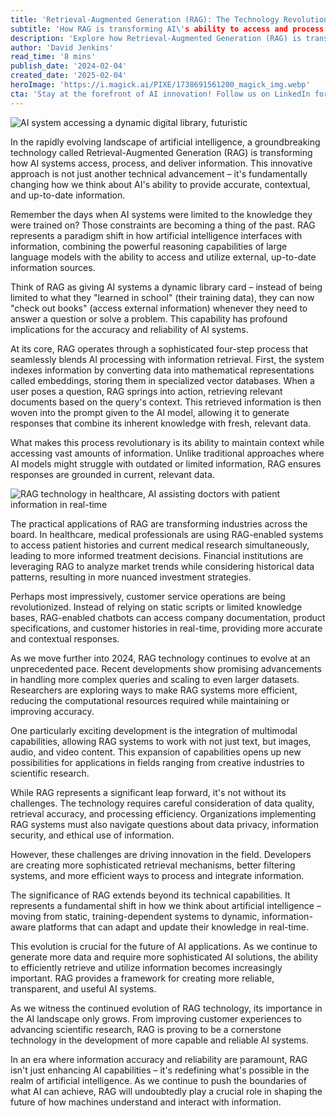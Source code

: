 ```yaml
---
title: 'Retrieval-Augmented Generation (RAG): The Technology Revolutionizing AI\'s Knowledge Access'
subtitle: 'How RAG is transforming AI\'s ability to access and process information in real-time'
description: 'Explore how Retrieval-Augmented Generation (RAG) is transforming AI systems, enabling them to access, process, and deliver more accurate and up-to-date information than ever before. Learn how this revolutionary technology is impacting industries like healthcare, finance, and customer service.'
author: 'David Jenkins'
read_time: '8 mins'
publish_date: '2024-02-04'
created_date: '2025-02-04'
heroImage: 'https://i.magick.ai/PIXE/1738691561200_magick_img.webp'
cta: 'Stay at the forefront of AI innovation! Follow us on LinkedIn for the latest insights on RAG technology and other groundbreaking developments in artificial intelligence.'
---
```


![AI system accessing a dynamic digital library, futuristic](https://i.magick.ai/PIXE/1738691561200_magick_img.webp)

In the rapidly evolving landscape of artificial intelligence, a groundbreaking technology called Retrieval-Augmented Generation (RAG) is transforming how AI systems access, process, and deliver information. This innovative approach is not just another technical advancement – it's fundamentally changing how we think about AI's ability to provide accurate, contextual, and up-to-date information.

Remember the days when AI systems were limited to the knowledge they were trained on? Those constraints are becoming a thing of the past. RAG represents a paradigm shift in how artificial intelligence interfaces with information, combining the powerful reasoning capabilities of large language models with the ability to access and utilize external, up-to-date information sources.

Think of RAG as giving AI systems a dynamic library card – instead of being limited to what they "learned in school" (their training data), they can now "check out books" (access external information) whenever they need to answer a question or solve a problem. This capability has profound implications for the accuracy and reliability of AI systems.

At its core, RAG operates through a sophisticated four-step process that seamlessly blends AI processing with information retrieval. First, the system indexes information by converting data into mathematical representations called embeddings, storing them in specialized vector databases. When a user poses a question, RAG springs into action, retrieving relevant documents based on the query's context. This retrieved information is then woven into the prompt given to the AI model, allowing it to generate responses that combine its inherent knowledge with fresh, relevant data.

What makes this process revolutionary is its ability to maintain context while accessing vast amounts of information. Unlike traditional approaches where AI models might struggle with outdated or limited information, RAG ensures responses are grounded in current, relevant data.

![RAG technology in healthcare, AI assisting doctors with patient information in real-time](https://i.magick.ai/PIXE/1738691561204_magick_img.webp)

The practical applications of RAG are transforming industries across the board. In healthcare, medical professionals are using RAG-enabled systems to access patient histories and current medical research simultaneously, leading to more informed treatment decisions. Financial institutions are leveraging RAG to analyze market trends while considering historical data patterns, resulting in more nuanced investment strategies.

Perhaps most impressively, customer service operations are being revolutionized. Instead of relying on static scripts or limited knowledge bases, RAG-enabled chatbots can access company documentation, product specifications, and customer histories in real-time, providing more accurate and contextual responses.

As we move further into 2024, RAG technology continues to evolve at an unprecedented pace. Recent developments show promising advancements in handling more complex queries and scaling to even larger datasets. Researchers are exploring ways to make RAG systems more efficient, reducing the computational resources required while maintaining or improving accuracy.

One particularly exciting development is the integration of multimodal capabilities, allowing RAG systems to work with not just text, but images, audio, and video content. This expansion of capabilities opens up new possibilities for applications in fields ranging from creative industries to scientific research.

While RAG represents a significant leap forward, it's not without its challenges. The technology requires careful consideration of data quality, retrieval accuracy, and processing efficiency. Organizations implementing RAG systems must also navigate questions about data privacy, information security, and ethical use of information.

However, these challenges are driving innovation in the field. Developers are creating more sophisticated retrieval mechanisms, better filtering systems, and more efficient ways to process and integrate information.

The significance of RAG extends beyond its technical capabilities. It represents a fundamental shift in how we think about artificial intelligence – moving from static, training-dependent systems to dynamic, information-aware platforms that can adapt and update their knowledge in real-time.

This evolution is crucial for the future of AI applications. As we continue to generate more data and require more sophisticated AI solutions, the ability to efficiently retrieve and utilize information becomes increasingly important. RAG provides a framework for creating more reliable, transparent, and useful AI systems.

As we witness the continued evolution of RAG technology, its importance in the AI landscape only grows. From improving customer experiences to advancing scientific research, RAG is proving to be a cornerstone technology in the development of more capable and reliable AI systems.

In an era where information accuracy and reliability are paramount, RAG isn't just enhancing AI capabilities – it's redefining what's possible in the realm of artificial intelligence. As we continue to push the boundaries of what AI can achieve, RAG will undoubtedly play a crucial role in shaping the future of how machines understand and interact with information.
